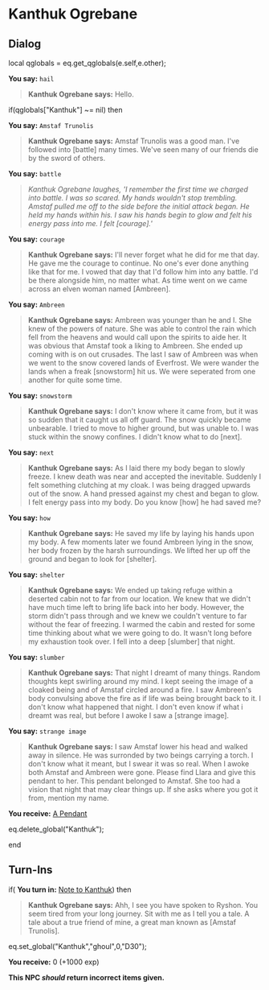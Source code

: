 # Kanthuk Ogrebane


## Dialog

local qglobals = eq.get_qglobals(e.self,e.other);


**You say:** `hail`



>**Kanthuk Ogrebane says:** Hello.

if(qglobals["Kanthuk"] ~= nil) then


**You say:** `Amstaf Trunolis`




>**Kanthuk Ogrebane says:** Amstaf Trunolis was a good man. I've followed into [battle] many times. We've seen many of our friends die by the sword of others.


**You say:** `battle`




>*Kanthuk Ogrebane laughes, 'I remember the first time we charged into battle. I was so scared. My hands wouldn't stop trembling. Amstaf pulled me off to the side before the initial attack began. He held my hands within his. I saw his hands begin to glow and felt his energy pass into me. I felt [courage].'*


**You say:** `courage`




>**Kanthuk Ogrebane says:** I'll never forget what he did for me that day. He gave me the courage to continue. No one's ever done anything like that for me. I vowed that day that I'd follow him into any battle. I'd be there alongside him, no matter what. As time went on we came across an elven woman named [Ambreen].


**You say:** `Ambreen`




>**Kanthuk Ogrebane says:** Ambreen was younger than he and I. She knew of the powers of nature. She was able to control the rain which fell from the heavens and would call upon the spirits to aide her. It was obvious that Amstaf took a liking to Ambreen. She ended up coming with is on out crusades. The last I saw of Ambreen was when we went to the snow covered lands of Everfrost. We were wander the lands when a freak [snowstorm] hit us. We were seperated from one another for quite some time.


**You say:** `snowstorm`




>**Kanthuk Ogrebane says:** I don't know where it came from, but it was so sudden that it caught us all off guard. The snow quickly became unbearable. I tried to move to higher ground, but was unable to. I was stuck within the snowy confines. I didn't know what to do [next].


**You say:** `next`




>**Kanthuk Ogrebane says:** As I laid there my body began to slowly freeze. I knew death was near and accepted the inevitable. Suddenly I felt something clutching at my cloak. I was being dragged upwards out of the snow. A hand pressed against my chest and began to glow. I felt energy pass into my body. Do you know [how] he had saved me?


**You say:** `how`




>**Kanthuk Ogrebane says:** He saved my life by laying his hands upon my body. A few moments later we found Ambreen lying in the snow, her body frozen by the harsh surroundings. We lifted her up off the ground and began to look for [shelter].


**You say:** `shelter`




>**Kanthuk Ogrebane says:** We ended up taking refuge within a deserted cabin not to far from our location. We knew that we didn't have much time left to bring life back into her body. However, the storm didn't pass through and we knew we couldn't venture to far without the fear of freezing. I warmed the cabin and rested for some time thinking about what we were going to do. It wasn't long before my exhaustion took over. I fell into a deep [slumber] that night.


**You say:** `slumber`




>**Kanthuk Ogrebane says:** That night I dreamt of many things. Random thoughts kept swirling around my mind. I kept seeing the image of a cloaked being and of Amstaf circled around a fire. I saw Ambreen's body convulsing above the fire as if life was being brought back to it. I don't know what happened that night. I don't even know if what i dreamt was real, but before I awoke I saw a [strange image].


**You say:** `strange image`




>**Kanthuk Ogrebane says:** I saw Amstaf lower his head and walked away in silence. He was surronded by two beings carrying a torch. I don't know what it meant, but I swear it was so real. When I awoke both Amstaf and Ambreen were gone. Please find Llara and give this pendant to her. This pendant belonged to Amstaf. She too had a vision that night that may clear things up. If she asks where you got it from, mention my name.



**You receive:**  [A Pendant](/item/2414)



eq.delete_global("Kanthuk");

end

## Turn-Ins





if( **You turn in:** [Note to Kanthuk](/item/2416)) then


>**Kanthuk Ogrebane says:** Ahh, I see you have spoken to Ryshon. You seem tired from your long journey. Sit with me as I tell you a tale. A tale about a true friend of mine, a great man known as [Amstaf Trunolis].


eq.set_global("Kanthuk","ghoul",0,"D30");


 **You receive:** 0 (+1000 exp)

**This NPC *should* return incorrect items given.**






